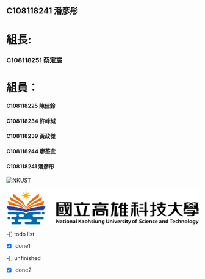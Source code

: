 ## C108118241 潘彥彤
# 組長:
### C108118251 蔡定宸
# 組員：
####      C108118225 陳佳鈴
####      C108118234 許峰誠
####      C108118239 黃政傑
####      C108118244 廖荃宜
####      C108118241 潘彥彤


![NKUST](https://www.nkust.edu.tw)

![NKUST](nkust.png "高科大")

-[] todo list

-[x] done1

-[] unfinished

-[x] done2
